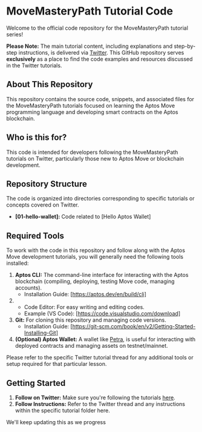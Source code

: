 # MoveMasteryPath Tutorial Code

Welcome to the official code repository for the MoveMasteryPath tutorial series!

**Please Note:** The main tutorial content, including explanations and step-by-step instructions, is delivered via [Twitter](https://x.com/AptosNoob/status/1918938543923097918). This GitHub repository serves **exclusively** as a place to find the code examples and resources discussed in the Twitter tutorials.

## About This Repository

This repository contains the source code, snippets, and associated files for the MoveMasteryPath tutorials focused on learning the Aptos Move programming language and developing smart contracts on the Aptos blockchain.

## Who is this for?

This code is intended for developers following the MoveMasteryPath tutorials on Twitter, particularly those new to Aptos Move or blockchain development.

## Repository Structure

The code is organized into directories corresponding to specific tutorials or concepts covered on Twitter.

* **[01-hello-wallet]:** Code related to [Hello Aptos Wallet]


## Required Tools

To work with the code in this repository and follow along with the Aptos Move development tutorials, you will generally need the following tools installed:

1.  **Aptos CLI:** The command-line interface for interacting with the Aptos blockchain (compiling, deploying, testing Move code, managing accounts).
    * Installation Guide: [https://aptos.dev/en/build/cli]
2.  * Code Editor: For easy writing and editing codes.
    * Example (VS Code): [https://code.visualstudio.com/download]
3.  **Git:** For cloning this repository and managing code versions.
    * Installation Guide: [https://git-scm.com/book/en/v2/Getting-Started-Installing-Git]
4.  **(Optional) Aptos Wallet:** A wallet like [Petra](https://petra.app/), is useful for interacting with deployed contracts and managing assets on testnet/mainnet.

Please refer to the specific Twitter tutorial thread for any additional tools or setup required for that particular lesson.

## Getting Started

1.  **Follow on Twitter:** Make sure you're following the tutorials [here](https://x.com/AptosNoob/status/1918938543923097918).
2.  **Follow Instructions:** Refer to the Twitter thread and any instructions within the specific tutorial folder here.

We'll keep updating this as we progress
